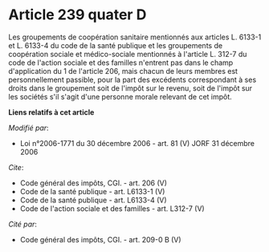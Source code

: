 # Article 239 quater D

Les groupements de coopération sanitaire mentionnés aux articles L. 6133-1 et L. 6133-4 du code de la santé publique et les
groupements de coopération sociale et médico-sociale mentionnés à l'article L. 312-7 du code de l'action sociale et des
familles n'entrent pas dans le champ d'application du 1 de l'article 206, mais chacun de leurs membres est personnellement
passible, pour la part des excédents correspondant à ses droits dans le groupement soit de l'impôt sur le revenu, soit de
l'impôt sur les sociétés s'il s'agit d'une personne morale relevant de cet impôt.

**Liens relatifs à cet article**

_Modifié par_:

  - Loi n°2006-1771 du 30 décembre 2006 - art. 81 (V) JORF 31 décembre 2006

_Cite_:

  - Code général des impôts, CGI. - art. 206 (V)
  - Code de la santé publique - art. L6133-1 (V)
  - Code de la santé publique - art. L6133-4 (V)
  - Code de l'action sociale et des familles - art. L312-7 (V)

_Cité par_:

  - Code général des impôts, CGI. - art. 209-0 B (V)
